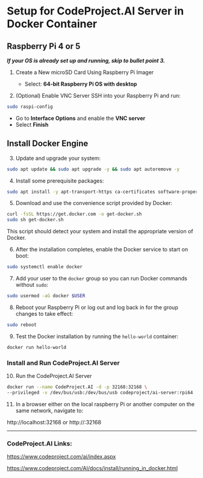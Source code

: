 # Setup for CodeProject.AI Server in Docker Container

## Raspberry Pi 4 or 5

**_If your OS is already set up and running, skip to bullet point 3._**

1. Create a New microSD Card Using Raspberry Pi Imager

   - Select: **64-bit Raspberry Pi OS with desktop**

2. (Optional) Enable VNC Server
   SSH into your Raspberry Pi and run:

```bash
sudo raspi-config
```

- Go to **Interface Options** and enable the **VNC server**
- Select **Finish**

## Install Docker Engine

3. Update and upgrade your system:

```bash
sudo apt update && sudo apt upgrade -y && sudo apt autoremove -y
```

4. Install some prerequisite packages:

```bash
sudo apt install -y apt-transport-https ca-certificates software-properties-common
```

5. Download and use the convenience script provided by Docker:

```bash
curl -fsSL https://get.docker.com -o get-docker.sh
sudo sh get-docker.sh
```

This script should detect your system and install the appropriate version of Docker.

6. After the installation completes, enable the Docker service to start on boot:

```bash
sudo systemctl enable docker
```

7. Add your user to the `docker` group so you can run Docker commands without `sudo`:

```bash
sudo usermod -aG docker $USER
```

8. Reboot your Raspberry Pi or log out and log back in for the group changes to take effect:

```bash
sudo reboot
```

9. Test the Docker installation by running the `hello-world` container:

```bash
docker run hello-world
```

### Install and Run CodeProject.AI Server

10. Run the CodeProject.AI Server

```bash
docker run --name CodeProject.AI -d -p 32168:32168 \
--privileged -v /dev/bus/usb:/dev/bus/usb codeproject/ai-server:rpi64
```

11. In a browser either on the local raspberry Pi or another computer on the same network, navigate to:

http://localhost:32168
or
http://<your-host-name>:32168

---

### CodeProject.AI Links:

https://www.codeproject.com/ai/index.aspx

https://www.codeproject.com/AI/docs/install/running_in_docker.html
